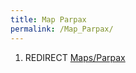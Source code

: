 ```yaml
---
title: Map Parpax
permalink: /Map_Parpax/
---
```


1.  REDIRECT [Maps/Parpax](Maps_Parpax "wikilink")
